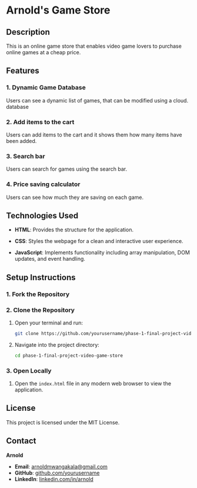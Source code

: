 # Arnold's Game Store #

## Description ##
This is an online game store that enables video game lovers to purchase online games at a cheap price.

## Features ##
### 1. Dynamic Game Database ###
Users can see a dynamic list of games, that can be modified using a cloud. database

### 2. Add items to the cart ### 
Users can add items to the cart and it shows them how many items have been added.

### 3. Search bar ###
Users can search for games using the search bar.

### 4. Price saving calculator ###
Users can see how much they are saving on each game.

## Technologies Used ##

- **HTML**: Provides the structure for the application.

- **CSS**: Styles the webpage for a clean and interactive user experience.

- **JavaScript**: Implements functionality including array manipulation, DOM updates, and event handling.

## Setup Instructions ##

### **1. Fork the Repository**

### **2. Clone the Repository**  
1. Open your terminal and run:  
   ```bash
   git clone https://github.com/yourusername/phase-1-final-project-video-game-store
   ```  
2. Navigate into the project directory:  
   ```bash
   cd phase-1-final-project-video-game-store
   ```  

### **3. Open Locally**  
1. Open the `index.html` file in any modern web browser to view the application.


## License ##
This project is licensed under the MIT License. 


## **Contact**  
**Arnold**  
- **Email**: arnoldmwangakala@gmail.com  
- **GitHub**: [github.com/yourusername](https://github.com/ArnoldMajor)  
- **LinkedIn**: [linkedin.com/in/arnold](https://linkedin.com/in/arnoldmwangakala)


